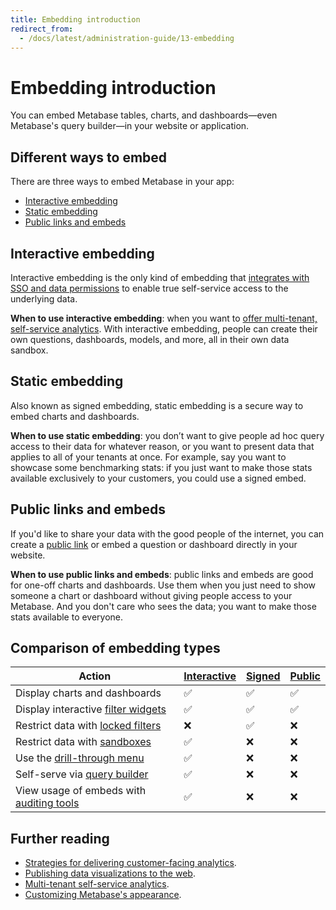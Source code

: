 ```yaml
---
title: Embedding introduction
redirect_from:
  - /docs/latest/administration-guide/13-embedding
---
```


# Embedding introduction

You can embed Metabase tables, charts, and dashboards—even Metabase's query builder—in your website or application.

## Different ways to embed

There are three ways to embed Metabase in your app:

- [Interactive embedding](#interactive-embedding)
- [Static embedding](#static-embedding)
- [Public links and embeds](#public-links-and-embeds)

## Interactive embedding

Interactive embedding is the only kind of embedding that [integrates with SSO and data permissions](./interactive-embedding.md) to enable true self-service access to the underlying data.

**When to use interactive embedding**: when you want to [offer multi-tenant, self-service analytics](https://www.metabase.com/blog/why-full-app-embedding). With interactive embedding, people can create their own questions, dashboards, models, and more, all in their own data sandbox.

## Static embedding

Also known as signed embedding, static embedding is a secure way to embed charts and dashboards.

**When to use static embedding**: you don’t want to give people ad hoc query access to their data for whatever reason, or you want to present data that applies to all of your tenants at once. For example, say you want to showcase some benchmarking stats: if you just want to make those stats available exclusively to your customers, you could use a signed embed.

## Public links and embeds

If you'd like to share your data with the good people of the internet, you can create a [public link](../questions/sharing/public-links.md) or embed a question or dashboard directly in your website.

**When to use public links and embeds**: public links and embeds are good for one-off charts and dashboards. Use them when you just need to show someone a chart or dashboard without giving people access to your Metabase. And you don't care who sees the data; you want to make those stats available to everyone.

## Comparison of embedding types

| Action                                                                                                   | [Interactive](./interactive-embedding.md) | [Signed](./static-embedding.md) | [Public](../questions/sharing/public-links.md) |
|----------------------------------------------------------------------------------------------------------|-------------------------------------|---------------------------------|------------------------------------------------|
| Display charts and dashboards                                                                            | ✅                                  | ✅                              | ✅                                             |
| Display interactive [filter widgets](https://www.metabase.com/glossary/filter_widget)                    | ✅                                  | ✅                              | ✅                                             |
| Restrict data with [locked filters](./static-embedding-parameters.md#restricting-data-in-a-signed-embed) | ❌                                  | ✅                              | ❌                                             |
| Restrict data with [sandboxes](../permissions/data-sandboxes.md)                                         | ✅                                  | ❌                              | ❌                                             |
| Use the [drill-through menu](https://www.metabase.com/learn/questions/drill-through)               | ✅                                  | ❌                              | ❌                                             |
| Self-serve via [query builder](https://www.metabase.com/glossary/query_builder)                          | ✅                                  | ❌                              | ❌                                             |
| View usage of embeds with [auditing tools](../usage-and-performance-tools/audit.md)                      | ✅                                  | ❌                              | ❌                                             |

## Further reading

- [Strategies for delivering customer-facing analytics](https://www.metabase.com/learn/embedding/embedding-overview).
- [Publishing data visualizations to the web](https://www.metabase.com/learn/embedding/embedding-charts-and-dashboards).
- [Multi-tenant self-service analytics](https://www.metabase.com/learn/embedding/multi-tenant-self-service-analytics).
- [Customizing Metabase's appearance](../configuring-metabase/appearance.md).
